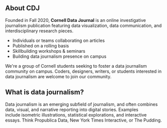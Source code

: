 ## About CDJ
Founded in Fall 2020, **Cornell Data Journal** is an online investigative journalism publication featuring data visualization, data communication, and interdisciplinary research pieces.

- Individuals or teams collaborating on articles
- Published on a rolling basis
- Skillbuilding workshops & seminars
- Building data journalism presence on campus

We're a group of Cornell students seeking to foster a data journalism community on campus. Coders, designers, writers, or students interested in data journalism are welcome to join our community.

## What is data journalism?
Data journalism is an emerging subfield of journalism, and often combines data, visual, and narrative reporting into digital stories. Examples include isometric illustrations, statistical explorations, and interactive essays. Think Propublica Data, New York Times Interactive, or The Pudding.
